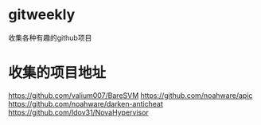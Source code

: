 # gitweekly
收集各种有趣的github项目

# 收集的项目地址

https://github.com/valium007/BareSVM
https://github.com/noahware/apic
https://github.com/noahware/darken-anticheat
https://github.com/Idov31/NovaHypervisor
